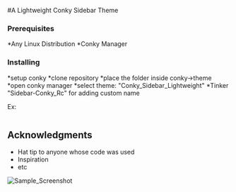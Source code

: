 

#A Lightweight Conky Sidebar Theme



### Prerequisites

*Any Linux Distribution
*Conky Manager



### Installing
*setup conky
*clone repository
*place the folder inside conky->theme
*open conky manager 
*select theme: "Conky_Sidebar_Lightweight"
*Tinker "Sidebar-Conky_Rc" for adding custom name

Ex:
```/home/rakesh/.conky/Sidebar-Conky/Conky_Sidebar_Lightweight
```




## Acknowledgments

* Hat tip to anyone whose code was used
* Inspiration
* etc

![Sample_Screenshot](https://drive.google.com/open?id=1i4kjlYyb3R9p3hvahijnIX48PjeQ1Zbm.jpg?raw=true "ScreenShot")

